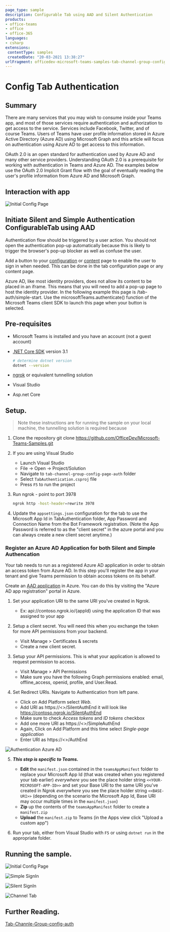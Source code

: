 ```yaml
---
page_type: sample
description: Configurable Tab using AAD and Silent Authentication
products:
- office-teams
- office
- office-365
languages:
- csharp
extensions:
 contentType: samples
 createdDate: "20-03-2021 13:38:27"
urlFragment: officedev-microsoft-teams-samples-tab-channel-group-config-page-auth-csharp
---
```


# Config Tab Authentication

## Summary

There are many services that you may wish to consume inside your Teams app, and most of those services require authentication and authorization to get access to the service. Services include Facebook, Twitter, and of course Teams. Users of Teams have user profile information stored in Azure Active Directory (Azure AD) using Microsoft Graph and this article will focus on authentication using Azure AD to get access to this information.

OAuth 2.0 is an open standard for authentication used by Azure AD and many other service providers. Understanding OAuth 2.0 is a prerequisite for working with authentication in Teams and Azure AD. The examples below use the OAuth 2.0 Implicit Grant flow with the goal of eventually reading the user's profile information from Azure AD and Microsoft Graph.

## Interaction with app

![Initial Config Page](ConfigTabAuthentication/Images/Configtabauthenticatonmodule.gif)

## Initiate Silent and Simple Authentication ConfigurableTab using AAD

Authentication flow should be triggered by a user action. You should not open the authentication pop-up automatically because this is likely to trigger the browser's pop-up blocker as well as confuse the user.

Add a button to your [configuration](https://docs.microsoft.com/en-us/microsoftteams/platform/tabs/how-to/create-tab-pages/configuration-page) or [content](https://docs.microsoft.com/en-us/microsoftteams/platform/tabs/how-to/create-tab-pages/content-page) page to enable the user to sign in when needed. This can be done in the tab configuration page or any content page.

Azure AD, like most identity providers, does not allow its content to be placed in an iframe. This means that you will need to add a pop-up page to host the identity provider. In the following example this page is /tab-auth/simple-start. Use the microsoftTeams.authenticate() function of the Microsoft Teams client SDK to launch this page when your button is selected.


## Pre-requisites

- Microsoft Teams is installed and you have an account (not a guest account)
- [.NET Core SDK](https://dotnet.microsoft.com/download) version 3.1

  ```bash
  # determine dotnet version
  dotnet --version
  ```
- [ngrok](https://ngrok.com/) or equivalent tunnelling solution

- Visual Studio

- Asp.net Core

## Setup.

> Note these instructions are for running the sample on your local machine, the tunnelling solution is required because

1) Clone the repository
    git clone https://github.com/OfficeDev/Microsoft-Teams-Samples.git

2) If you are using Visual Studio
    - Launch Visual Studio
    - File -> Open -> Project/Solution
    - Navigate to `tab-channel-group-config-page-auth` folder
    - Select `TabAuthentication.csproj` file
    - Press `F5` to run the project

3) Run ngrok - point to port 3978
    ```bash
    ngrok http -host-header=rewrite 3978
    ```
4) Update the `appsettings.json` configuration for the tab to use the Microsoft App Id in TabAuthentication folder, App Password and Connection Name from the Bot Framework           registration. (Note the App Password is referred to as the "client secret" in the azure portal and you can always create a new client secret anytime.)

### Register an Azure AD Application for both Silent and Simple Authencation

  Your tab needs to run as a registered Azure AD application in order to obtain an access token from Azure AD. In this step you'll register the app in your tenant and give Teams   permission to obtain access tokens on its behalf.

  Create an [AAD application](https://docs.microsoft.com/en-us/microsoftteams/platform/tabs/how-to/authentication/auth-aad-sso#1-create-your-aad-application-in-azure) in           Azure. You can do this by visiting the "Azure AD app registration" portal in Azure.

1) Set your application URI to the same URI you've created in Ngrok.
   - Ex: api://contoso.ngrok.io/{appId} using the application ID that was assigned to your app
                    
2) Setup a client secret. You will need this when you exchange the token for more API permissions from your backend.
   - Visit Manage > Certificates & secrets
   - Create a new client secret.
          
3) Setup your API permissions. This is what your application is allowed to request permission to access.
   - Visit Manage > API Permissions
   - Make sure you have the following Graph permissions enabled: email, offline_access, openid, profile, and User.Read.

4) Set Redirect URIs. Navigate to Authentication from left pane.
    - Click on Add Platform select *Web*.
    - Add URI as https://<<BASE-URI>>/SilentAuthEnd it will look like https://contoso.ngrok.io/SilentAuthEnd
    - Make sure to check *Access tokens* and *ID tokens* checkbox
    - Add one more URI as https://<<BASE-URI>>/SimpleAuthEnd
    - Again, Click on Add Platform and this time select *Single-page application*
    - Enter URI as https://<<BASE-URI>>/AuthEnd

![Authentication Azure AD](ConfigTabAuthentication/Images/authentication_azure_ad.png)

5)  __*This step is specific to Teams.*__
    - **Edit** the `manifest.json` contained in the  `teamsAppManifest` folder to replace your Microsoft App Id (that was created when you registered your tab earlier) *everywhere* you see the place holder string `<<YOUR-MICROSOFT-APP-ID>>` and set your Base URI to the same URI you've created in Ngrok *everywhere* you see the place holder string `<<BASE-URI>>` (depending on the scenario the Microsoft App Id, Base URI may occur multiple times in the `manifest.json`)
    - **Zip** up the contents of the `teamsAppManifest` folder to create a `manifest.zip`
    - **Upload** the `manifest.zip` to Teams (in the Apps view click "Upload a custom app")

6) Run your tab, either from Visual Studio with `F5` or using `dotnet run` in the appropriate folder.

## Running the sample.

![Initial Config Page](ConfigTabAuthentication/Images/config_page.png)

![Simple SignIn](ConfigTabAuthentication/Images/simple_signin.png)

![Silent SignIn](ConfigTabAuthentication/Images/silent_signin.png)

![Channel Tab](ConfigTabAuthentication/Images/channel_tab.png)

## Further Reading.

[Tab-Channle-Group-config-auth](https://learn.microsoft.com/en-us/microsoftteams/platform/tabs/how-to/create-channel-group-tab?pivots=node-java-script)


 



